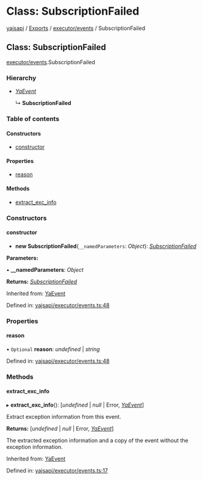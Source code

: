 # Class: SubscriptionFailed

[yajsapi](../yajsapi.md) / [Exports](../modules/) / [executor/events](../modules/executor_events.md) / SubscriptionFailed

## Class: SubscriptionFailed

[executor/events](../modules/executor_events.md).SubscriptionFailed

### Hierarchy

* [_YaEvent_](executor_events.yaevent.md)

  ↳ **SubscriptionFailed**

### Table of contents

#### Constructors

* [constructor](executor_events.subscriptionfailed.md#constructor)

#### Properties

* [reason](executor_events.subscriptionfailed.md#reason)

#### Methods

* [extract\_exc\_info](executor_events.subscriptionfailed.md#extract_exc_info)

### Constructors

#### constructor

* **new SubscriptionFailed**\(`__namedParameters`: _Object_\): [_SubscriptionFailed_](executor_events.subscriptionfailed.md)

**Parameters:**

• **\_\_namedParameters**: _Object_

**Returns:** [_SubscriptionFailed_](executor_events.subscriptionfailed.md)

Inherited from: [YaEvent](executor_events.yaevent.md)

Defined in: [yajsapi/executor/events.ts:48](https://github.com/golemfactory/yajsapi/blob/289a25a/yajsapi/executor/events.ts#L48)

### Properties

#### reason

• `Optional` **reason**: _undefined_ \| _string_

Defined in: [yajsapi/executor/events.ts:48](https://github.com/golemfactory/yajsapi/blob/289a25a/yajsapi/executor/events.ts#L48)

### Methods

#### extract\_exc\_info

▸ **extract\_exc\_info**\(\): \[_undefined_ \| _null_ \| Error, [_YaEvent_](executor_events.yaevent.md)\]

Extract exception information from this event.

**Returns:** \[_undefined_ \| _null_ \| Error, [_YaEvent_](executor_events.yaevent.md)\]

The extracted exception information and a copy of the event without the exception information.

Inherited from: [YaEvent](executor_events.yaevent.md)

Defined in: [yajsapi/executor/events.ts:17](https://github.com/golemfactory/yajsapi/blob/289a25a/yajsapi/executor/events.ts#L17)


